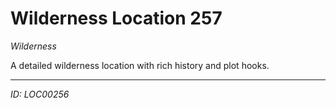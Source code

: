 # Wilderness Location 257

*Wilderness*

A detailed wilderness location with rich history and plot hooks.

---
*ID: LOC00256*